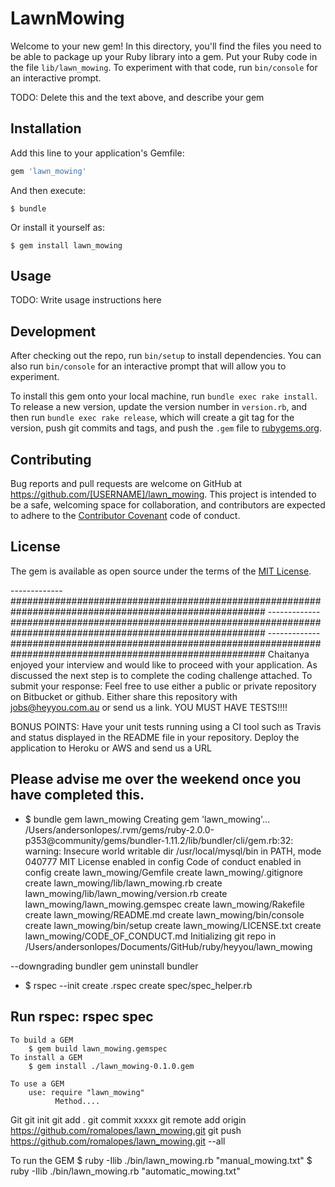 # LawnMowing

Welcome to your new gem! In this directory, you'll find the files you need to be able to package up your Ruby library into a gem. Put your Ruby code in the file `lib/lawn_mowing`. To experiment with that code, run `bin/console` for an interactive prompt.

TODO: Delete this and the text above, and describe your gem

## Installation

Add this line to your application's Gemfile:

```ruby
gem 'lawn_mowing'
```

And then execute:

    $ bundle

Or install it yourself as:

    $ gem install lawn_mowing

## Usage

TODO: Write usage instructions here

## Development

After checking out the repo, run `bin/setup` to install dependencies. You can also run `bin/console` for an interactive prompt that will allow you to experiment.

To install this gem onto your local machine, run `bundle exec rake install`. To release a new version, update the version number in `version.rb`, and then run `bundle exec rake release`, which will create a git tag for the version, push git commits and tags, and push the `.gem` file to [rubygems.org](https://rubygems.org).

## Contributing

Bug reports and pull requests are welcome on GitHub at https://github.com/[USERNAME]/lawn_mowing. This project is intended to be a safe, welcoming space for collaboration, and contributors are expected to adhere to the [Contributor Covenant](http://contributor-covenant.org) code of conduct.


## License

The gem is available as open source under the terms of the [MIT License](http://opensource.org/licenses/MIT).

-------------######################################################################################################
-------------######################################################################################################
-------------######################################################################################################
Chaitanya enjoyed your interview and would like to proceed with your application. As discussed the next step is to complete the coding challenge attached. To submit your response:
Feel free to use either a public or private repository on Bitbucket or github.
Either share this repository with jobs@heyyou.com.au or send us a link.
YOU MUST HAVE TESTS!!!!

BONUS POINTS: 
Have your unit tests running using a CI tool such as Travis and status displayed in the README file in your repository.
Deploy the application to Heroku or AWS and send us a URL

Please advise me over the weekend once you have completed this.
--------------------------------------------------------------------------------------------------------

- $ bundle gem lawn_mowing
	Creating gem 'lawn_mowing'...
	/Users/andersonlopes/.rvm/gems/ruby-2.0.0-p353@community/gems/bundler-1.11.2/lib/bundler/cli/gem.rb:32: warning: Insecure world writable dir /usr/local/mysql/bin in PATH, mode 040777
	MIT License enabled in config
	Code of conduct enabled in config
	      create  lawn_mowing/Gemfile
	      create  lawn_mowing/.gitignore
	      create  lawn_mowing/lib/lawn_mowing.rb
	      create  lawn_mowing/lib/lawn_mowing/version.rb
	      create  lawn_mowing/lawn_mowing.gemspec
	      create  lawn_mowing/Rakefile
	      create  lawn_mowing/README.md
	      create  lawn_mowing/bin/console
	      create  lawn_mowing/bin/setup
	      create  lawn_mowing/LICENSE.txt
	      create  lawn_mowing/CODE_OF_CONDUCT.md
	Initializing git repo in /Users/andersonlopes/Documents/GitHub/ruby/heyyou/lawn_mowing

--downgrading bundler
  gem uninstall bundler

- $ rspec --init
  create   .rspec
  create   spec/spec_helper.rb

 Run rspec:
   rspec spec
- 
    To build a GEM
        $ gem build lawn_mowing.gemspec
    To install a GEM
        $ gem install ./lawn_mowing-0.1.0.gem

    To use a GEM
        use: require "lawn_mowing"
              Method....

Git
      git init
      git add . 
      git commit xxxxx
      git remote add origin https://github.com/romalopes/lawn_mowing.git
      git push https://github.com/romalopes/lawn_mowing.git --all

To run the GEM
        $ ruby -Ilib ./bin/lawn_mowing.rb "manual_mowing.txt"
        $ ruby -Ilib ./bin/lawn_mowing.rb "automatic_mowing.txt"



